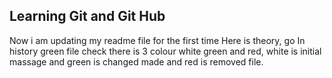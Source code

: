 ## Learning Git and Git Hub

Now i am updating my readme file for the first time
Here is theory, go In history green file check there is 3 colour white green and red, white is initial massage and green is changed made and red is removed file.
